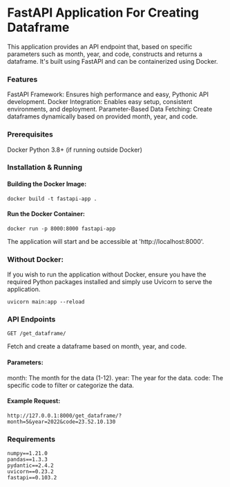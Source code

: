# FastAPI Application For Creating Dataframe

This application provides an API endpoint that, 
based on specific parameters such as month, year, and code, 
constructs and returns a dataframe. It's built using FastAPI 
and can be containerized using Docker.

### Features

FastAPI Framework: Ensures high performance and easy, Pythonic API development.
Docker Integration: Enables easy setup, consistent environments, and deployment.
Parameter-Based Data Fetching: Create dataframes dynamically based on provided month, year, and code.

### Prerequisites

Docker
Python 3.8+ (if running outside Docker)


### Installation & Running

#### Building the Docker Image:
```
docker build -t fastapi-app .
```

#### Run the Docker Container:
```
docker run -p 8000:8000 fastapi-app

```

The application will start and be accessible at 'http://localhost:8000'.

### Without Docker:
If you wish to run the application without Docker, 
ensure you have the required Python packages installed 
and simply use Uvicorn to serve the application.
```
uvicorn main:app --reload
```
### API Endpoints

```
GET /get_dataframe/
```
Fetch and create a dataframe based on month, year, and code.

#### Parameters:

month: The month for the data (1-12).
year: The year for the data.
code: The specific code to filter or categorize the data.

#### Example Request:
```
http://127.0.0.1:8000/get_dataframe/?month=5&year=2022&code=23.52.10.130
```
### Requirements
```
numpy==1.21.0
pandas==1.3.3
pydantic==2.4.2
uvicorn==0.23.2
fastapi==0.103.2

```





